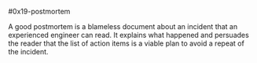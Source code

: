 #0x19-postmortem

A good postmortem is a blameless document about an incident that an experienced engineer can read. It explains what happened and persuades the reader that the list of action items is a viable plan to avoid a repeat of the incident.
